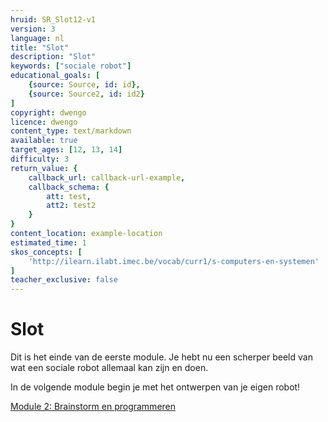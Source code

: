 ```yaml
---
hruid: SR_Slot12-v1
version: 3
language: nl
title: "Slot"
description: "Slot"
keywords: ["sociale robot"]
educational_goals: [
    {source: Source, id: id}, 
    {source: Source2, id: id2}
]
copyright: dwengo
licence: dwengo
content_type: text/markdown
available: true
target_ages: [12, 13, 14]
difficulty: 3
return_value: {
    callback_url: callback-url-example,
    callback_schema: {
        att: test,
        att2: test2
    }
}
content_location: example-location
estimated_time: 1
skos_concepts: [
    'http://ilearn.ilabt.imec.be/vocab/curr1/s-computers-en-systemen'
]
teacher_exclusive: false
---
```


# Slot

Dit is het einde van de eerste module. Je hebt nu een scherper beeld van wat een sociale robot allemaal kan zijn en doen. 

In de volgende module begin je met het ontwerpen van je eigen robot! 

[Module 2: Brainstorm en programmeren](https://www.dwengo.org/socialerobot2 "Module 2")